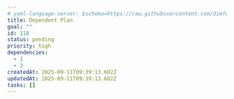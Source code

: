 ```yaml
---
# yaml-language-server: $schema=https://raw.githubusercontent.com/dimfeld/llmutils/main/schema/rmplan-plan-schema.json
title: Dependent Plan
goal: ""
id: 118
status: pending
priority: high
dependencies:
  - 1
  - 3
createdAt: 2025-09-11T09:39:13.602Z
updatedAt: 2025-09-11T09:39:13.602Z
tasks: []
---
```

